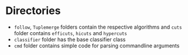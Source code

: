 # Directories

- `follow`, `Tuplemerge` folders contain the respective algorithms and `cuts` folder contains `efficuts`, `hicuts` and `hypercuts` 
- `classifier` folder has the base classifier class
- `cmd` folder contains simple code for parsing commandline arguments